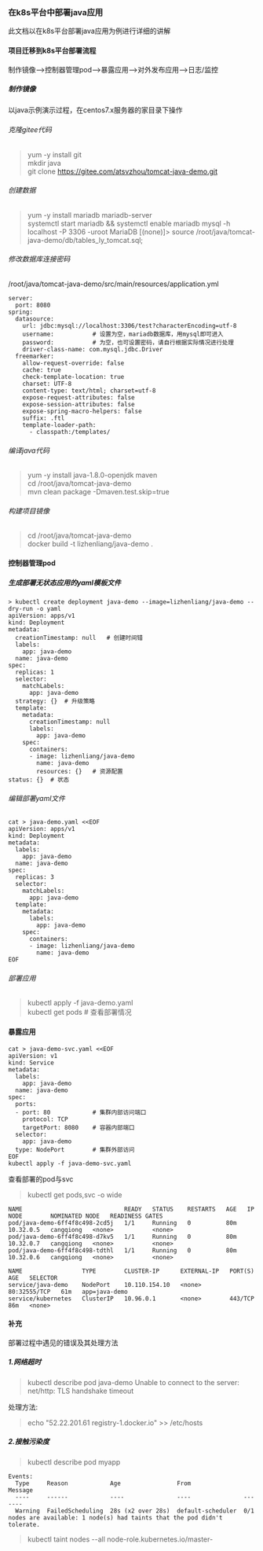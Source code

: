 ### 在k8s平台中部署java应用
此文档以在k8s平台部署java应用为例进行详细的讲解

#### 项目迁移到k8s平台部署流程
制作镜像-->控制器管理pod-->暴露应用-->对外发布应用-->日志/监控

##### 制作镜像
以java示例演示过程，在centos7.x服务器的家目录下操作

###### 克隆gitee代码
> yum -y install git        
> mkdir java                
> git clone https://gitee.com/atsvzhou/tomcat-java-demo.git

###### 创建数据
> yum -y install mariadb mariadb-server         
> systemctl start mariadb && systemctl enable mariadb
> mysql -h localhost -P 3306 -uroot
> MariaDB [(none)]> source /root/java/tomcat-java-demo/db/tables_ly_tomcat.sql; 

###### 修改数据库连接密码
/root/java/tomcat-java-demo/src/main/resources/application.yml
```
server:
  port: 8080
spring:
  datasource:
    url: jdbc:mysql://localhost:3306/test?characterEncoding=utf-8
    username:           # 设置为空，mariadb数据库，用mysql即可进入
    password:           # 为空，也可设置密码，请自行根据实际情况进行处理
    driver-class-name: com.mysql.jdbc.Driver
  freemarker:
    allow-request-override: false
    cache: true
    check-template-location: true
    charset: UTF-8
    content-type: text/html; charset=utf-8
    expose-request-attributes: false
    expose-session-attributes: false
    expose-spring-macro-helpers: false
    suffix: .ftl
    template-loader-path:
      - classpath:/templates/

```

###### 编译java代码
> yum -y install java-1.8.0-openjdk maven           
> cd /root/java/tomcat-java-demo        
> mvn clean package -Dmaven.test.skip=true      

###### 构建项目镜像
> cd /root/java/tomcat-java-demo        
> docker build -t lizhenliang/java-demo .

#### 控制器管理pod

##### 生成部署无状态应用的yaml模板文件
```
> kubectl create deployment java-demo --image=lizhenliang/java-demo --dry-run -o yaml
apiVersion: apps/v1
kind: Deployment
metadata:
  creationTimestamp: null   # 创建时间错
  labels:
    app: java-demo
  name: java-demo
spec:
  replicas: 1
  selector:
    matchLabels:
      app: java-demo
  strategy: {}  # 升级策略
  template:
    metadata:
      creationTimestamp: null
      labels:
        app: java-demo
    spec:
      containers:
      - image: lizhenliang/java-demo
        name: java-demo
        resources: {}   # 资源配置
status: {}  # 状态
```

###### 编辑部署yaml文件
```
cat > java-demo.yaml <<EOF
apiVersion: apps/v1
kind: Deployment
metadata:
  labels:
    app: java-demo
  name: java-demo
spec:
  replicas: 3
  selector:
    matchLabels:
      app: java-demo
  template:
    metadata:
      labels:
        app: java-demo
    spec:
      containers:
      - image: lizhenliang/java-demo
        name: java-demo
EOF
```

###### 部署应用
> kubectl apply -f java-demo.yaml       
> kubectl get pods  # 查看部署情况

#### 暴露应用
```
cat > java-demo-svc.yaml <<EOF 
apiVersion: v1
kind: Service
metadata:
  labels:
    app: java-demo
  name: java-demo
spec:
  ports:
  - port: 80            # 集群内部访问端口
    protocol: TCP
    targetPort: 8080    # 容器内部端口
  selector:
    app: java-demo
  type: NodePort        # 集群外部访问
EOF
kubectl apply -f java-demo-svc.yaml
```

查看部署的pod与svc
> kubectl get pods,svc -o wide  

```
NAME                             READY   STATUS    RESTARTS   AGE   IP          NODE        NOMINATED NODE   READINESS GATES        
pod/java-demo-6ff4f8c498-2cd5j   1/1     Running   0          80m   10.32.0.5   cangqiong   <none>           <none>         
pod/java-demo-6ff4f8c498-d7kv5   1/1     Running   0          80m   10.32.0.7   cangqiong   <none>           <none>             
pod/java-demo-6ff4f8c498-tdthl   1/1     Running   0          80m   10.32.0.6   cangqiong   <none>           <none>         
        
NAME                 TYPE        CLUSTER-IP      EXTERNAL-IP   PORT(S)        AGE   SELECTOR            
service/java-demo    NodePort    10.110.154.10   <none>        80:32555/TCP   61m   app=java-demo           
service/kubernetes   ClusterIP   10.96.0.1       <none>        443/TCP        86m   <none>          
```




#### 补充
部署过程中遇见的错误及其处理方法
##### 1.网络超时
> kubectl describe pod java-demo
> Unable to connect to the server: net/http: TLS handshake timeout

处理方法:          
> echo "52.22.201.61 registry-1.docker.io" >> /etc/hosts        

##### 2.接触污染度
> kubectl describe pod myapp        
```
Events:
  Type     Reason            Age                From               Message
  ----     ------            ----               ----               -------
  Warning  FailedScheduling  28s (x2 over 28s)  default-scheduler  0/1 nodes are available: 1 node(s) had taints that the pod didn't tolerate.
```
> kubectl taint nodes --all node-role.kubernetes.io/master-     

